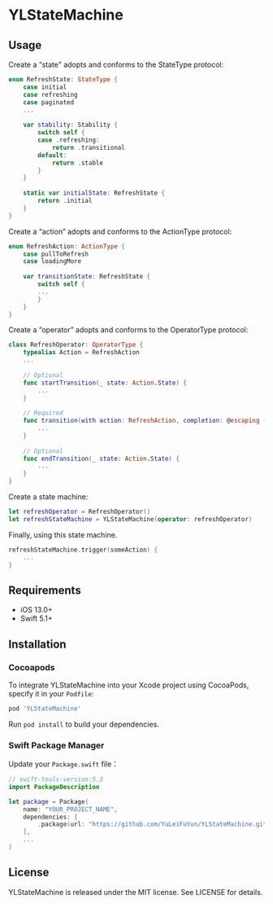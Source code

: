 # YLStateMachine
## Usage

Create a “state" adopts and conforms to the StateType protocol:

```swift
enum RefreshState: StateType {
    case initial
    case refreshing
    case paginated
	...
    
    var stability: Stability {
        switch self {
        case .refreshing:
            return .transitional
        default:
            return .stable
        }
    }
    
    static var initialState: RefreshState {
        return .initial
    }
}
```

Create a “action” adopts and conforms to the ActionType protocol:

```swift
enum RefreshAction: ActionType {
    case pullToRefresh
    case loadingMore
    
    var transitionState: RefreshState {
        switch self {
        ...
        }
    }
}
```

Create a “operator” adopts and conforms to the OperatorType protocol:

```swift
class RefreshOperator: OperatorType {
    typealias Action = RefreshAction
    ...
    
    // Optional
    func startTransition(_ state: Action.State) {
        ...
    }
    
    // Required
    func transition(with action: RefreshAction, completion: @escaping (RefreshState) -> Void) {
        ...
    }
    
    // Optional
    func endTransition(_ state: Action.State) {
        ...
    }
}
```

Create a state machine:

```swift
let refreshOperator = RefreshOperator()
let refreshStateMachine = YLStateMachine(operator: refreshOperator)
```

Finally, using this state machine.

```swift
refreshStateMachine.trigger(someAction) {
    ...
}
```



## Requirements

* iOS 13.0+
* Swift 5.1+



## Installation

### Cocoapods

To integrate YLStateMachine into your Xcode project using CocoaPods, specify it in your `Podfile`:

```ruby
pod 'YLStateMachine'
```

Run `pod install` to build your dependencies.



### Swift Package Manager

Update your `Package.swift` file：

```swift
// swift-tools-version:5.3
import PackageDescription

let package = Package(
    name: "YOUR_PROJECT_NAME",
    dependencies: [
        .package(url: "https://github.com/YuLeiFuYun/YLStateMachine.git", from: "1.0.0"),
    ],
    ...
)
```



## License

YLStateMachine is released under the MIT license. See LICENSE for details.